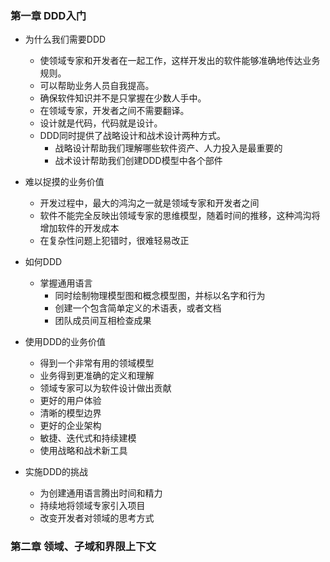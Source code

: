 ### 第一章 DDD入门
* 为什么我们需要DDD
  * 使领域专家和开发者在一起工作，这样开发出的软件能够准确地传达业务规则。
  * 可以帮助业务人员自我提高。
  * 确保软件知识并不是只掌握在少数人手中。
  * 在领域专家，开发者之间不需要翻译。
  * 设计就是代码，代码就是设计。
  * DDD同时提供了战略设计和战术设计两种方式。
    * 战略设计帮助我们理解哪些软件资产、人力投入是最重要的
    * 战术设计帮助我们创建DDD模型中各个部件
* 难以捉摸的业务价值
  * 开发过程中，最大的鸿沟之一就是领域专家和开发者之间
  * 软件不能完全反映出领域专家的思维模型，随着时间的推移，这种鸿沟将增加软件的开发成本
  * 在复杂性问题上犯错时，很难轻易改正

* 如何DDD
  * 掌握通用语言
    * 同时绘制物理模型图和概念模型图，并标以名字和行为
    * 创建一个包含简单定义的术语表，或者文档
    * 团队成员间互相检查成果
* 使用DDD的业务价值
  * 得到一个非常有用的领域模型
  * 业务得到更准确的定义和理解
  * 领域专家可以为软件设计做出贡献
  * 更好的用户体验
  * 清晰的模型边界
  * 更好的企业架构
  * 敏捷、迭代式和持续建模
  * 使用战略和战术新工具

* 实施DDD的挑战
  * 为创建通用语言腾出时间和精力
  * 持续地将领域专家引入项目
  * 改变开发者对领域的思考方式

### 第二章 领域、子域和界限上下文